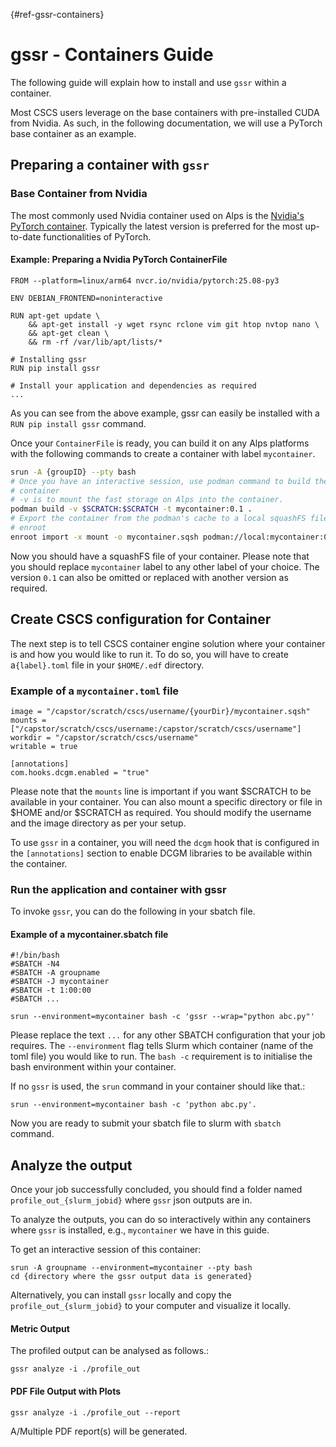 [](){#ref-gssr-containers}
# gssr - Containers Guide

The following guide will explain how to install and use `gssr` within a container.

Most CSCS users leverage on the base containers with pre-installed CUDA from Nvidia.
As such, in the following documentation, we will use a PyTorch base container as an example. 

## Preparing a container with `gssr`

### Base Container from Nvidia

The most commonly used Nvidia container used on Alps is the [Nvidia's PyTorch container](https://catalog.ngc.nvidia.com/orgs/nvidia/containers/pytorch). Typically the latest version is preferred for the most up-to-date functionalities of PyTorch.

#### Example: Preparing a Nvidia PyTorch ContainerFile  
```
FROM --platform=linux/arm64 nvcr.io/nvidia/pytorch:25.08-py3

ENV DEBIAN_FRONTEND=noninteractive

RUN apt-get update \
    && apt-get install -y wget rsync rclone vim git htop nvtop nano \
    && apt-get clean \
    && rm -rf /var/lib/apt/lists/*

# Installing gssr
RUN pip install gssr

# Install your application and dependencies as required
...
```
As you can see from the above example, gssr can easily be installed with a `RUN pip install gssr` command. 

Once your `ContainerFile` is ready, you can build it on any Alps platforms with the following commands to create a container with label `mycontainer`.

```bash
srun -A {groupID} --pty bash
# Once you have an interactive session, use podman command to build the 
# container
# -v is to mount the fast storage on Alps into the container. 
podman build -v $SCRATCH:$SCRATCH -t mycontainer:0.1 .
# Export the container from the podman's cache to a local squashFS file with 
# enroot
enroot import -x mount -o mycontainer.sqsh podman://local:mycontainer:0.1
```

Now you should have a squashFS file of your container. Please note that you should replace `mycontainer` label to any other label of your choice. The version `0.1` can also be omitted or replaced with another version as required. 

## Create CSCS configuration for Container

The next step is to tell CSCS container engine solution where your container is and how you would like to run it. To do so, you will have to create a`{label}.toml` file in your `$HOME/.edf` directory.

### Example of a `mycontainer.toml` file
```
image = "/capstor/scratch/cscs/username/{yourDir}/mycontainer.sqsh"
mounts = ["/capstor/scratch/cscs/username:/capstor/scratch/cscs/username"]
workdir = "/capstor/scratch/cscs/username"
writable = true

[annotations]
com.hooks.dcgm.enabled = "true"
```

Please note that the `mounts` line is important if you want $SCRATCH to be available in your container. You can also mount a specific directory or file in $HOME and/or $SCRATCH as required. You should modify the username and the image directory as per your setup. 

To use `gssr` in a container, you will need the `dcgm` hook that is configured in the `[annotations]` section to enable DCGM libraries to be available within the container.

### Run the application and container with gssr

To invoke `gssr`, you can do the following in your sbatch file.

#### Example of a mycontainer.sbatch file
```
#!/bin/bash
#SBATCH -N4
#SBATCH -A groupname
#SBATCH -J mycontainer
#SBATCH -t 1:00:00
#SBATCH ...

srun --environment=mycontainer bash -c 'gssr --wrap="python abc.py"'

```

Please replace the text `...` for any other SBATCH configuration that your job requires.
The `--environment` flag tells Slurm which container (name of the toml file)  you would like to run. 
The `bash -c` requirement is to initialise the bash environment within your container.

If no `gssr` is used, the `srun` command in your container should like that.:

```
srun --environment=mycontainer bash -c 'python abc.py'.
```

Now you are ready to submit your sbatch file to slurm with `sbatch` command.

## Analyze the output

Once your job successfully concluded, you should find a folder named `profile_out_{slurm_jobid}` where `gssr` json outputs are in.

To analyze the outputs, you can do so interactively within any containers where `gssr` is installed, e.g., `mycontainer` we have in this guide.

To get an interactive session of this container:

```
srun -A groupname --environment=mycontainer --pty bash
cd {directory where the gssr output data is generated}
```
Alternatively, you can install `gssr` locally and copy the `profile_out_{slurm_jobid}` to your computer and visualize it locally.

#### Metric Output
The profiled output can be analysed as follows.:

    gssr analyze -i ./profile_out

#### PDF File Output with Plots

    gssr analyze -i ./profile_out --report

A/Multiple PDF report(s) will be generated.

